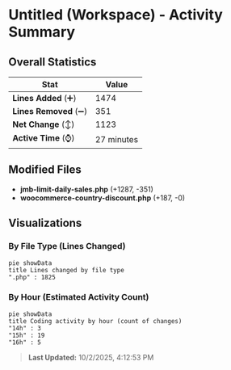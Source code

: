 # Untitled (Workspace) - Activity Summary 

## Overall Statistics

| Stat                   | Value                                                             |
| ---------------------- | ----------------------------------------------------------------- |
| **Lines Added** (➕)   | 1474                                          |
| **Lines Removed** (➖) | 351                                        |
| **Net Change** (↕)    | 1123                |
| **Active Time** (⌚)   | 27 minutes |


## Modified Files
- **jmb-limit-daily-sales.php** (+1287, -351)
- **woocommerce-country-discount.php** (+187, -0)

## Visualizations

### By File Type (Lines Changed)

```mermaid
pie showData
title Lines changed by file type
".php" : 1825
```

### By Hour (Estimated Activity Count)

```mermaid
pie showData
title Coding activity by hour (count of changes)
"14h" : 3
"15h" : 19
"16h" : 5
```


> **Last Updated:** 10/2/2025, 4:12:53 PM